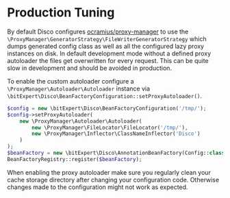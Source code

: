 # Production Tuning

By default Disco configures [ocramius/proxy-manager](https://github.com/Ocramius/ProxyManager) to use the `\ProxyManager\GeneratorStrategy\FileWriterGeneratorStrategy`
which dumps generated config class as well as all the configured lazy
proxy instances on disk. In default development mode without a defined
proxy autoloader the files get overwritten for every request. This can
be quite slow in development and should be avoided in production.

To enable the custom autoloader configure a `\ProxyManager\Autoloader\Autoloader`
instance via `\bitExpert\Disco\BeanFactoryConfiguration::setProxyAutoloader()`.

```php
$config = new \bitExpert\Disco\BeanFactoryConfiguration('/tmp/');
$config->setProxyAutoloader(
    new \ProxyManager\Autoloader\Autoloader(
        new \ProxyManager\FileLocator\FileLocator('/tmp/'),
        new \ProxyManager\Inflector\ClassNameInflector('Disco')
    )
);
$beanFactory = new \bitExpert\Disco\AnnotationBeanFactory(Config::class, [], $config);
BeanFactoryRegistry::register($beanFactory);
```

When enabling the proxy autoloader make sure you regularly clean your cache
storage directory after changing your configuration code. Otherwise
changes made to the configuration might not work as expected.
